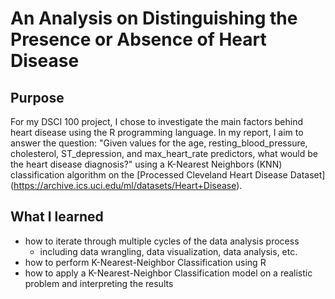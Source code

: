 # An Analysis on Distinguishing the Presence or Absence of Heart Disease

## Purpose

For my DSCI 100 project, I chose to investigate the main factors behind heart disease using the R programming language. In my report, I aim to answer the question: "Given values for the age, resting_blood_pressure, cholesterol, ST_depression, and max_heart_rate predictors, what would be the heart disease diagnosis?" using a K-Nearest Neighbors (KNN) classification algorithm on the [Processed Cleveland Heart Disease Dataset] (https://archive.ics.uci.edu/ml/datasets/Heart+Disease). 

## What I learned
- how to iterate through multiple cycles of the data analysis process
  - including data wrangling, data visualization, data analysis, etc. 
- how to perform K-Nearest-Neighbor Classification using R
- how to apply a K-Nearest-Neighbor Classification model on a realistic problem and interpreting the results
